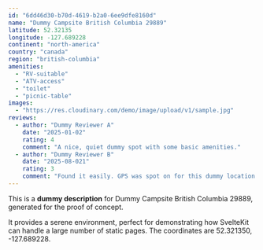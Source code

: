 ```yaml
---
id: "6dd46d30-b70d-4619-b2a0-6ee9dfe8160d"
name: "Dummy Campsite British Columbia 29889"
latitude: 52.32135
longitude: -127.689228
continent: "north-america"
country: "canada"
region: "british-columbia"
amenities:
  - "RV-suitable"
  - "ATV-access"
  - "toilet"
  - "picnic-table"
images:
  - "https://res.cloudinary.com/demo/image/upload/v1/sample.jpg"
reviews:
  - author: "Dummy Reviewer A"
    date: "2025-01-02"
    rating: 4
    comment: "A nice, quiet dummy spot with some basic amenities."
  - author: "Dummy Reviewer B"
    date: "2025-08-021"
    rating: 3
    comment: "Found it easily. GPS was spot on for this dummy location."
---
```


This is a **dummy description** for Dummy Campsite British Columbia 29889, generated for the proof of concept.

It provides a serene environment, perfect for demonstrating how SvelteKit can handle a large number of static pages. The coordinates are 52.321350, -127.689228.
